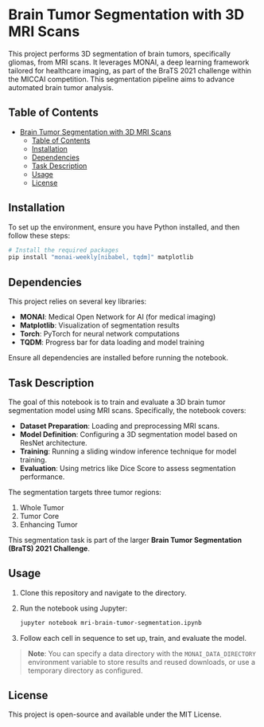 
# Brain Tumor Segmentation with 3D MRI Scans

This project performs 3D segmentation of brain tumors, specifically gliomas, from MRI scans. It leverages MONAI, a deep learning framework tailored for healthcare imaging, as part of the BraTS 2021 challenge within the MICCAI competition. This segmentation pipeline aims to advance automated brain tumor analysis.

## Table of Contents
- [Brain Tumor Segmentation with 3D MRI Scans](#brain-tumor-segmentation-with-3d-mri-scans)
  - [Table of Contents](#table-of-contents)
  - [Installation](#installation)
  - [Dependencies](#dependencies)
  - [Task Description](#task-description)
  - [Usage](#usage)
  - [License](#license)

## Installation

To set up the environment, ensure you have Python installed, and then follow these steps:

```bash
# Install the required packages
pip install "monai-weekly[nibabel, tqdm]" matplotlib
```

## Dependencies

This project relies on several key libraries:

- **MONAI**: Medical Open Network for AI (for medical imaging)
- **Matplotlib**: Visualization of segmentation results
- **Torch**: PyTorch for neural network computations
- **TQDM**: Progress bar for data loading and model training

Ensure all dependencies are installed before running the notebook.

## Task Description

The goal of this notebook is to train and evaluate a 3D brain tumor segmentation model using MRI scans. Specifically, the notebook covers:

- **Dataset Preparation**: Loading and preprocessing MRI scans.
- **Model Definition**: Configuring a 3D segmentation model based on ResNet architecture.
- **Training**: Running a sliding window inference technique for model training.
- **Evaluation**: Using metrics like Dice Score to assess segmentation performance.

The segmentation targets three tumor regions: 
1. Whole Tumor
2. Tumor Core
3. Enhancing Tumor

This segmentation task is part of the larger **Brain Tumor Segmentation (BraTS) 2021 Challenge**.

## Usage

1. Clone this repository and navigate to the directory.
2. Run the notebook using Jupyter:

   ```bash
   jupyter notebook mri-brain-tumor-segmentation.ipynb
   ```

3. Follow each cell in sequence to set up, train, and evaluate the model.

> **Note**: You can specify a data directory with the `MONAI_DATA_DIRECTORY` environment variable to store results and reused downloads, or use a temporary directory as configured.

## License

This project is open-source and available under the MIT License.
